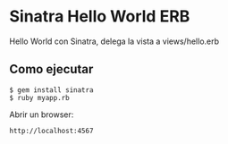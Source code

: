 # Sinatra Hello World ERB
Hello World con Sinatra, delega la vista a views/hello.erb

## Como ejecutar

	$ gem install sinatra
	$ ruby myapp.rb

Abrir un browser:
  
	http://localhost:4567